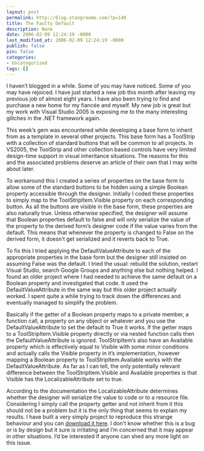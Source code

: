 ```yaml
---
layout: post
permalink: http://blog.stangroome.com/?p=140
title: The Faulty Default
description: None
date: 2006-02-09 12:24:19 -0000
last_modified_at: 2006-02-09 12:24:19 -0000
publish: false
pin: false
categories:
- Uncategorized
tags: []
---
```

I haven’t blogged in a while. Some of you may have noticed. Some of you may have rejoiced. I have just started a new job this month after leaving my previous job of almost eight years. I have also been trying to find and purchase a new home for my fiancée and myself. My new job is great but my work with Visual Studio 2005 is exposing me to the many interesting glitches in the .NET framework again.  
  
This week’s gem was encountered while developing a base form to inherit from as a template in several other projects. This base form has a ToolStrip with a collection of standard buttons that will be common to all projects. In VS2005, the ToolStrip and other collection based controls have very limited design-time support in visual inheritance situations. The reasons for this and the associated problems deserve an article of their own that I may write about later.  
  
To workaround this I created a series of properties on the base form to allow some of the standard buttons to be hidden using a simple Boolean property accessible through the designer. Initially I coded these properties to simply map to the ToolStripItem.Visible property on each corresponding button. As all the buttons are visible in the base form, these properties are also naturally true. Unless otherwise specified, the designer will assume that Boolean properties default to false and will only serialize the value of the property to the derived form’s designer code if the value varies from the default. This means that whenever the property is changed to False on the derived form, it doesn’t get serialized and it reverts back to True.  
  
To fix this I tried applying the DefaultValueAttribute to each of the appropriate properties in the base form but the designer still insisted on assuming False was the default. I tried the usual: rebuild the solution, restart Visual Studio, search Google Groups and anything else but nothing helped. I found an older project where I had needed to achieve the same default on a Boolean property and investigated that code. It used the DefaultValueAttribute in the same way but this older project actually worked. I spent quite a while trying to track down the differences and eventually managed to simplify the problem.  
  
Basically if the getter of a Boolean property maps to a private member, a function call, a property on any object or whatever and you use the DefaultValueAttribute to set the default to True it works. If the getter maps to a ToolStripItem.Visible property directly or via nested function calls then the DefaultValueAttribute is ignored. ToolStripItem’s also have an Available property which is effectively equal to Visible with some minor conditions and actually calls the Visible property in it’s implementation, however mapping a Boolean property to ToolStripItem.Available works with the DefaultValueAttribute. As far as I can tell, the only potentially relevant difference between the ToolStripItem.Visible and Available properties is that Visible has the LocalizableAttribute set to true.  
  
According to the documentation the LocalizableAttribute determines whether the designer will serialize the value to code or to a resource file. Considering I simply call the property getter and not inherit from it this should not be a problem but it is the only thing that seems to explain my results. I have built a very simply project to reproduce this strange behaviour and you can [download it here](http://www.jsolutions.com.au/public/ToolStripButtonVisibleIssue.zip). I don’t know whether this is a bug or is by design but it sure is irritating and I’m concerned that it may appear in other situations. I’d be interested if anyone can shed any more light on this issue.  
  